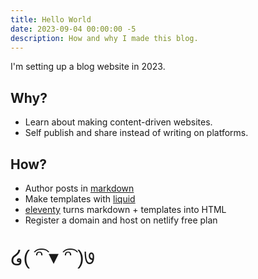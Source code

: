```yaml
---
title: Hello World
date: 2023-09-04 00:00:00 -5
description: How and why I made this blog.
---
```


I'm setting up a blog website in 2023.

## Why?

- Learn about making content-driven websites.
- Self publish and share instead of writing on platforms.

## How?

- Author posts in [markdown](https://en.wikipedia.org/wiki/Markdown)
- Make templates with [liquid](https://shopify.dev/docs/api/liquid)
- [eleventy](https://11ty.dev) turns markdown + templates into HTML
- Register a domain and host on netlify free plan

<div style="font-family: sans-serif; font-size: 2rem; margin-block: 2rem;">໒( ͡ᵔ ▾ ͡ᵔ )७</div>
